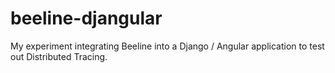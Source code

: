 # beeline-djangular

My experiment integrating Beeline into a Django / Angular application to test out Distributed Tracing.
